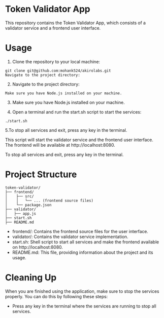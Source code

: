 # Token Validator App
This repository contains the Token Validator App, which consists of a validator service and a frontend user interface.

# Usage
1. Clone the repository to your local machine:

```
git clone git@github.com:mohank524/akirolabs.git
Navigate to the project directory:
```

2. Navigate to the project directory:

```cd token-validator
Make sure you have Node.js installed on your machine.
```

3. Make sure you have Node.js installed on your machine.

4. Open a terminal and run the start.sh script to start the services:

```./start.sh```

5.To stop all services and exit, press any key in the terminal.

This script will start the validator service and the frontend user interface. The frontend will be available at http://localhost:8080.

To stop all services and exit, press any key in the terminal.

# Project Structure

```
token-validator/
├── frontend/
│    ├── src/
│    │   └── ... (frontend source files)
│    └── package.json
├── validator/
│   ├── app.js
├── start.sh
├── README.md

```

* frontend/: Contains the frontend source files for the user interface.
* validator/: Contains the validator service implementation.
* start.sh: Shell script to start all services and make the frontend available on http://localhost:8080.
* README.md: This file, providing information about the project and its usage.


# Cleaning Up
When you are finished using the application, make sure to stop the services properly. You can do this by following these steps:

* Press any key in the terminal where the services are running to stop all services.

